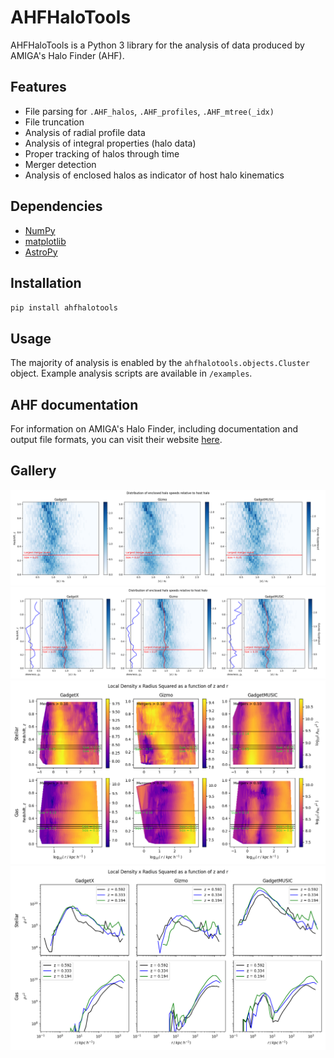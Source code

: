 # AHFHaloTools

AHFHaloTools is a Python 3 library for the analysis of data produced by AMIGA's Halo Finder (AHF).

## Features
* File parsing for `.AHF_halos`, `.AHF_profiles`, `.AHF_mtree(_idx)`
* File truncation
* Analysis of radial profile data
* Analysis of integral properties (halo data)
* Proper tracking of halos through time
* Merger detection
* Analysis of enclosed halos as indicator of host halo kinematics

## Dependencies
* [NumPy](https://numpy.org/)
* [matplotlib](https://matplotlib.org/)
* [AstroPy](https://www.astropy.org/)

## Installation
`pip install ahfhalotools`

## Usage
The majority of analysis is enabled by the `ahfhalotools.objects.Cluster` object.
Example analysis scripts are available in `/examples`.

## AHF documentation
For information on AMIGA's Halo Finder, including documentation and output file formats, you can visit their website [here](http://popia.ft.uam.es/AHF/Download.html).

## Gallery
![Velocity Distribution of Enclosed Halo as a Function of Redshift](https://raw.githubusercontent.com/BenDavisonPetch/ahfhalotools/main/gallery/enclosedHalovDist.png)
![Velocity Distribution of Enclosed Halo as a Function of Redshift with Skew Plots](https://raw.githubusercontent.com/BenDavisonPetch/ahfhalotools/main/gallery/enclosedHalovDistwSkewPlots.png)
![Local Density times Radius Squared as a function of z and r](https://raw.githubusercontent.com/BenDavisonPetch/ahfhalotools/main/gallery/localDensityZR.png)
![Local Density times Radius Squared as a function of z and r for select redshifts](https://raw.githubusercontent.com/BenDavisonPetch/ahfhalotools/main/gallery/selectzs.png)
